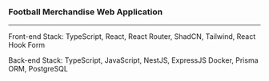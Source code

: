 ### Football Merchandise Web Application
-----

Front-end Stack: TypeScript, React, React Router, ShadCN, Tailwind, React Hook Form

Back-end Stack: TypeScript, JavaScript, NestJS, ExpressJS Docker, Prisma ORM, PostgreSQL
